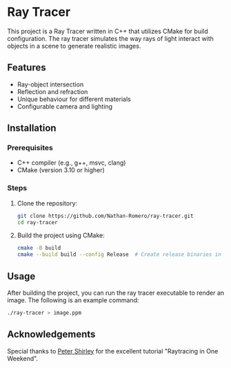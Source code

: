 # Ray Tracer

This project is a Ray Tracer written in C++ that utilizes CMake for build configuration. The ray tracer simulates the way rays of light interact with objects in a scene to generate realistic images.

## Features

- Ray-object intersection
- Reflection and refraction
- Unique behaviour for different materials
- Configurable camera and lighting

## Installation

### Prerequisites

- C++ compiler (e.g., g++, msvc, clang)
- CMake (version 3.10 or higher)

### Steps

1. Clone the repository:
    ```sh
    git clone https://github.com/Nathan-Romero/ray-tracer.git
    cd ray-tracer
    ```

2. Build the project using CMake:
    ```sh
    cmake -B build
    cmake --build build --config Release  # Create release binaries in `build\Release`
    ```

## Usage

After building the project, you can run the ray tracer executable to render an image. The following is an example command:

```sh
./ray-tracer > image.ppm
```

## Acknowledgements

Special thanks to [Peter Shirley](https://github.com/RayTracing) for the excellent tutorial "Raytracing in One Weekend".
